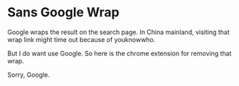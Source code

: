 # Sans Google Wrap

Google wraps the result on the search page.
In China mainland, visiting that wrap link might time out because of youknowwho.

But I do want use Google. So here is the chrome extension for removing that wrap.

Sorry, Google.